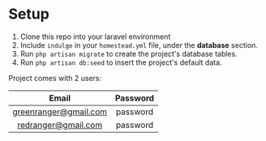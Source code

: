 # Setup
1. Clone this repo into your laravel environment
2. Include `indulge` in your `homestead.yml` file, under the **database** section.
3. Run `php artisan migrate` to create the project's database tables.
4. Run `php artisan db:seed` to insert the project's default data.

Project comes with 2 users:

| Email                    | Password                 | 
|:------------------------:|:------------------------:| 
| greenranger@gmail.com    | password                 | 
| redranger@gmail.com      | password                 | 
